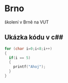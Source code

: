 # Brno
školení v Brně na VUT

## Ukázka kódu v c##

``` c
for (char i=0;i<8;i++)
{
  if(i == 5)
  {
    printf("Ahoj");
  }
}
```
